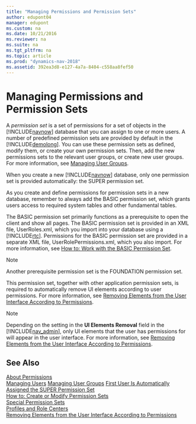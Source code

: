 ```yaml
---
title: "Managing Permissions and Permission Sets"
author: edupont04
manager: edupont
ms.custom: na
ms.date: 10/21/2016
ms.reviewer: na
ms.suite: na
ms.tgt_pltfrm: na
ms.topic: article
ms.prod: "dynamics-nav-2018"
ms.assetid: 392ea3d8-e127-4a7a-8404-c558aa8fef50
---
```

# Managing Permissions and Permission Sets
A *permission set* is a set of permissions for a set of objects in the [!INCLUDE[navnow](includes/navnow_md.md)] database that you can assign to one or more users. A number of predefined permission sets are provided by default in the [!INCLUDE[demolong](includes/demolong_md.md)]. You can use these permission sets as defined, modify them, or create your own permission sets. Then, add the new permissions sets to the relevant user groups, or create new user groups. For more information, see [Managing  User Groups](managing-user-groups.md).  

When you create a new [!INCLUDE[navnow](includes/navnow_md.md)] database, only one permission set is provided automatically: the SUPER permission set.  

As you create and define permissions for permission sets in a new database, remember to always add the BASIC permission set, which grants users access to required system tables and other fundamental tables.  

The BASIC permission set primarily functions as a prerequisite to open the client and show all pages. The BASIC permission set is provided in an XML file, UserRoles.xml, which you import into your database using a [!INCLUDE[rtc](includes/rtc_md.md)]. Permissions for the BASIC permission set are provided in a separate XML file, UserRolePermissions.xml, which you also import. For more information, see [How to: Work with the BASIC Permission Set](how-to-work-with-the-basic-permission-set.md).  

> [!NOTE]  
>  Another prerequisite permission set is the FOUNDATION permission set.  
>   
>  This permission set, together with other application permission sets, is required to automatically remove UI elements according to user permissions. For more information, see [Removing Elements from the User Interface According to Permissions](Removing-Elements-from-the-User-Interface-According-to-Permissions.md).  

> [!NOTE]  
>  Depending on the setting in the **UI Elements Removal** field in the [!INCLUDE[nav_admin](includes/nav_admin_md.md)], only UI elements that the user has permissions for will appear in the user interface. For more information, see [Removing Elements from the User Interface According to Permissions](Removing-Elements-from-the-User-Interface-According-to-Permissions.md).  

## See Also  
[About Permissions](About-Permissions.md)   
[Managing Users](Managing-Users.md)
[Managing  User Groups](managing-user-groups.md)
[First User Is Automatically Assigned the SUPER Permission Set](First-User-Is-Automatically-Assigned-the-SUPER-Permission-Set.md)  
[How to: Create or Modify Permission Sets](How-to--Create-or-Modify-Permission-Sets.md)  
[Special Permission Sets](Special-Permission-Sets.md)  
[Profiles and Role Centers](Profiles-and-Role-Centers.md)   
[Removing Elements from the User Interface According to Permissions](Removing-Elements-from-the-User-Interface-According-to-Permissions.md)
